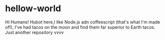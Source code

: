 # hellow-world
Hi Humans!
Hubot here,I like Node.js adn coffeescript (that's what I'm made of!),
I've had tacos on the moon and find them far superior to Earth tacos.
Just another repository
vvvv
